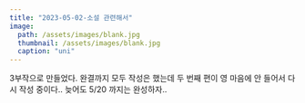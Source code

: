 ```yaml
---
title: "2023-05-02-소설 관련해서"
image: 
  path: /assets/images/blank.jpg
  thumbnail: /assets/images/blank.jpg
  caption: "uni"
---
```


3부작으로 만들었다. 완결까지 모두 작성은 했는데 두 번째 편이 영 마음에 안 들어서 다시 작성 중이다.. 늦어도 5/20 까지는 완성하자..



